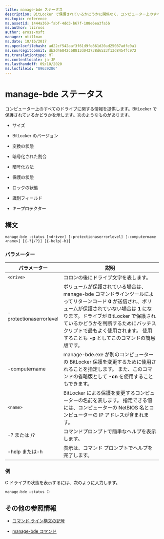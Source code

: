 ```yaml
---
title: manage-bde ステータス
description: BitLocker で保護されているかどうかに関係なく、コンピューター上のすべてのドライブに関する情報を提供する manage-bde status コマンドのリファレンス記事です。
ms.topic: reference
ms.assetid: 1444a360-fabf-4dd3-b67f-188e6ea3fa5b
ms.author: lizross
author: eross-msft
manager: mtillman
ms.date: 10/16/2017
ms.openlocfilehash: ad22cf542aaf3f61d9fe861d20ad25087adfe0a1
ms.sourcegitcommit: db2d46842c68813d043738d6523f13d8454fc972
ms.translationtype: MT
ms.contentlocale: ja-JP
ms.lasthandoff: 09/10/2020
ms.locfileid: "89639286"
---
```

# <a name="manage-bde-status"></a>manage-bde ステータス

コンピューター上のすべてのドライブに関する情報を提供します。BitLocker で保護されているかどうかを示します。次のようなものがあります。

- サイズ

- BitLocker のバージョン

- 変換の状態

- 暗号化された割合

- 暗号化方法

- 保護の状態

- ロックの状態

- 識別フィールド

- キープロテクター

## <a name="syntax"></a>構文

```
manage-bde -status [<drive>] [-protectionaserrorlevel] [-computername <name>] [{-?|/?}] [{-help|-h}]
```

### <a name="parameters"></a>パラメーター

| パラメーター | 説明 |
| --------- | ----------- |
| `<drive>` | コロンの後にドライブ文字を表します。 |
| -protectionaserrorlevel | ボリュームが保護されている場合は、manage-bde コマンドラインツールによってリターンコード **0** が送信され、ボリュームが保護されていない場合は **1** になります。ドライブが BitLocker で保護されているかどうかを判断するためにバッチスクリプトで最もよく使用されます。 使用することも **-p** としてこのコマンドの簡易版です。 |
| -computername | manage-bde.exe が別のコンピューターの BitLocker 保護を変更するために使用されることを指定します。 また、このコマンドの省略版として **-cn** を使用することもできます。 |
| `<name>` | BitLocker による保護を変更するコンピューターの名前を表します。 指定できる値には、コンピューターの NetBIOS 名とコンピューターの IP アドレスが含まれます。 |
| -? または /? | コマンドプロンプトで簡単なヘルプを表示します。 |
| -help または-h | 表示は、コマンド プロンプトでヘルプを完了します。 |

### <a name="examples"></a>例

C ドライブの状態を表示するには、次のように入力します。

```
manage-bde –status C:
```

## <a name="additional-references"></a>その他の参照情報

- [コマンド ライン構文の記号](command-line-syntax-key.md)

- [manage-bde コマンド](manage-bde.md)
